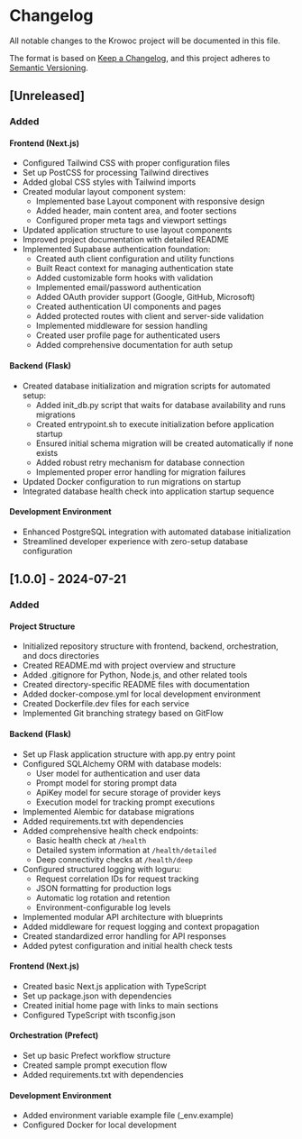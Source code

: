 # Changelog

All notable changes to the Krowoc project will be documented in this file.

The format is based on [Keep a Changelog](https://keepachangelog.com/en/1.0.0/),
and this project adheres to [Semantic Versioning](https://semver.org/spec/v2.0.0.html).

## [Unreleased]

### Added

#### Frontend (Next.js)
- Configured Tailwind CSS with proper configuration files
- Set up PostCSS for processing Tailwind directives
- Added global CSS styles with Tailwind imports
- Created modular layout component system:
  - Implemented base Layout component with responsive design
  - Added header, main content area, and footer sections
  - Configured proper meta tags and viewport settings
- Updated application structure to use layout components
- Improved project documentation with detailed README
- Implemented Supabase authentication foundation:
  - Created auth client configuration and utility functions
  - Built React context for managing authentication state
  - Added customizable form hooks with validation
  - Implemented email/password authentication
  - Added OAuth provider support (Google, GitHub, Microsoft)
  - Created authentication UI components and pages
  - Added protected routes with client and server-side validation
  - Implemented middleware for session handling
  - Created user profile page for authenticated users
  - Added comprehensive documentation for auth setup

#### Backend (Flask)
- Created database initialization and migration scripts for automated setup:
  - Added init_db.py script that waits for database availability and runs migrations
  - Created entrypoint.sh to execute initialization before application startup
  - Ensured initial schema migration will be created automatically if none exists
  - Added robust retry mechanism for database connection
  - Implemented proper error handling for migration failures
- Updated Docker configuration to run migrations on startup
- Integrated database health check into application startup sequence

#### Development Environment
- Enhanced PostgreSQL integration with automated database initialization
- Streamlined developer experience with zero-setup database configuration

## [1.0.0] - 2024-07-21

### Added

#### Project Structure
- Initialized repository structure with frontend, backend, orchestration, and docs directories
- Created README.md with project overview and structure
- Added .gitignore for Python, Node.js, and other related tools
- Created directory-specific README files with documentation
- Added docker-compose.yml for local development environment
- Created Dockerfile.dev files for each service
- Implemented Git branching strategy based on GitFlow

#### Backend (Flask)
- Set up Flask application structure with app.py entry point
- Configured SQLAlchemy ORM with database models:
  - User model for authentication and user data
  - Prompt model for storing prompt data
  - ApiKey model for secure storage of provider keys
  - Execution model for tracking prompt executions
- Implemented Alembic for database migrations
- Added requirements.txt with dependencies
- Added comprehensive health check endpoints:
  - Basic health check at `/health`
  - Detailed system information at `/health/detailed`
  - Deep connectivity checks at `/health/deep`
- Configured structured logging with loguru:
  - Request correlation IDs for request tracking
  - JSON formatting for production logs
  - Automatic log rotation and retention
  - Environment-configurable log levels
- Implemented modular API architecture with blueprints
- Added middleware for request logging and context propagation
- Created standardized error handling for API responses
- Added pytest configuration and initial health check tests

#### Frontend (Next.js)
- Created basic Next.js application with TypeScript
- Set up package.json with dependencies
- Created initial home page with links to main sections
- Configured TypeScript with tsconfig.json

#### Orchestration (Prefect)
- Set up basic Prefect workflow structure
- Created sample prompt execution flow
- Added requirements.txt with dependencies

#### Development Environment
- Added environment variable example file (_env.example)
- Configured Docker for local development